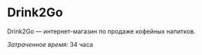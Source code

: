 # Drink2Go

Drink2Go — интернет-магазин по продаже кофейных напитков. 

*Затраченное время:* 34 часа
